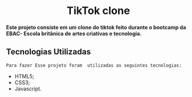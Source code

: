 <div align="center">
  <h1>TikTok clone</h1>
</div>

#### Este projeto consiste em um clone do tiktok feito durante o bootcamp da EBAC- Escola britânica de artes criativas e tecnologia.

## Tecnologias Utilizadas 
    Para fazer Esse projeto foram  utilizadas as seguintes tecnologias:
- HTML5;
- CSS3;
- Javascript.

